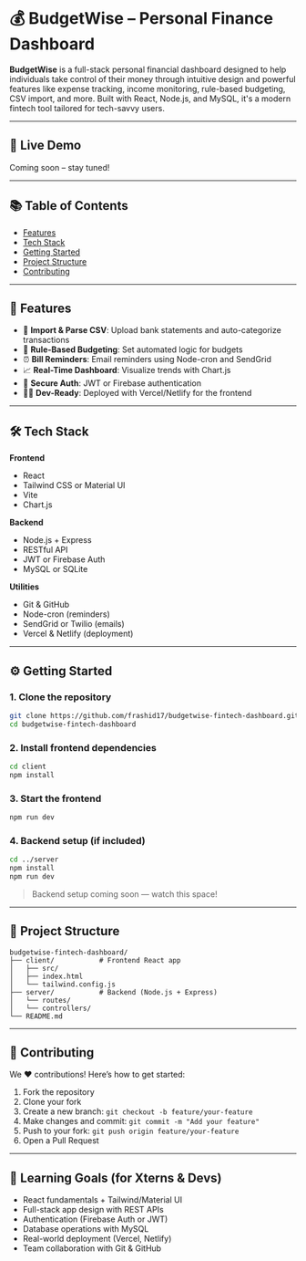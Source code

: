 
# 💰 BudgetWise – Personal Finance Dashboard

**BudgetWise** is a full-stack personal financial dashboard designed to help individuals take control of their money through intuitive design and powerful features like expense tracking, income monitoring, rule-based budgeting, CSV import, and more. Built with React, Node.js, and MySQL, it's a modern fintech tool tailored for tech-savvy users.

---

## 🚀 Live Demo

Coming soon – stay tuned!

---

## 📚 Table of Contents

- [Features](#features)
- [Tech Stack](#tech-stack)
- [Getting Started](#getting-started)
- [Project Structure](#project-structure)
- [Contributing](#contributing)

---

## 🌟 Features

- 🧾 **Import & Parse CSV**: Upload bank statements and auto-categorize transactions
- 🧠 **Rule-Based Budgeting**: Set automated logic for budgets
- ⏰ **Bill Reminders**: Email reminders using Node-cron and SendGrid
- 📈 **Real-Time Dashboard**: Visualize trends with Chart.js
- 🔐 **Secure Auth**: JWT or Firebase authentication
- 🧑‍💻 **Dev-Ready**: Deployed with Vercel/Netlify for the frontend

---

## 🛠️ Tech Stack

**Frontend**
- React
- Tailwind CSS or Material UI
- Vite
- Chart.js

**Backend**
- Node.js + Express
- RESTful API
- JWT or Firebase Auth
- MySQL or SQLite

**Utilities**
- Git & GitHub
- Node-cron (reminders)
- SendGrid or Twilio (emails)
- Vercel & Netlify (deployment)

---

## ⚙️ Getting Started

### 1. Clone the repository

```bash
git clone https://github.com/frashid17/budgetwise-fintech-dashboard.git
cd budgetwise-fintech-dashboard
````

### 2. Install frontend dependencies

```bash
cd client
npm install
```

### 3. Start the frontend

```bash
npm run dev
```

### 4. Backend setup (if included)

```bash
cd ../server
npm install
npm run dev
```

> Backend setup coming soon — watch this space!

---

## 📁 Project Structure

```
budgetwise-fintech-dashboard/
├── client/           # Frontend React app
│   ├── src/
│   ├── index.html
│   └── tailwind.config.js
├── server/           # Backend (Node.js + Express)
│   └── routes/
│   └── controllers/
└── README.md
```

---

## 🤝 Contributing

We ❤️ contributions! Here’s how to get started:

1. Fork the repository
2. Clone your fork
3. Create a new branch: `git checkout -b feature/your-feature`
4. Make changes and commit: `git commit -m "Add your feature"`
5. Push to your fork: `git push origin feature/your-feature`
6. Open a Pull Request

---

## 🧠 Learning Goals (for Xterns & Devs)

* React fundamentals + Tailwind/Material UI
* Full-stack app design with REST APIs
* Authentication (Firebase Auth or JWT)
* Database operations with MySQL
* Real-world deployment (Vercel, Netlify)
* Team collaboration with Git & GitHub

